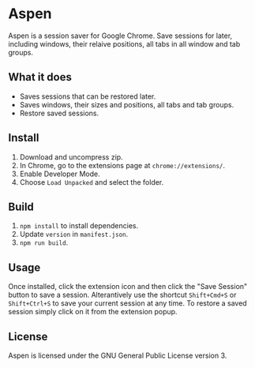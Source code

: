 # Aspen

Aspen is a session saver for Google Chrome. Save sessions for later, including windows, their relaive positions, all tabs in all window and tab groups.

## What it does

- Saves sessions that can be restored later.
- Saves windows, their sizes and positions, all tabs and tab groups.
- Restore saved sessions.

## Install

1. Download and uncompress zip.
2. In Chrome, go to the extensions page at `chrome://extensions/`.
3. Enable Developer Mode.
4. Choose `Load Unpacked` and select the folder.

## Build

1. `npm install` to install dependencies.
2. Update `version` in `manifest.json`.
3. `npm run build`.

## Usage

Once installed, click the extension icon and then click the "Save Session" button to save a session. Alterantively use the shortcut `Shift+Cmd+S` or `Shift+Ctrl+S` to save your current session at any time. To restore a saved session simply click on it from the extension popup.

## License

Aspen is licensed under the GNU General Public License version 3.
